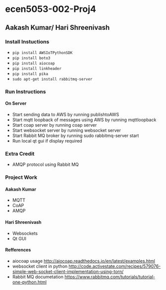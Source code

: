 # ecen5053-002-Proj4

## Aakash Kumar/ Hari Shreenivash

### Install Instuctions
* `pip install AWSIoTPythonSDK`
* `pip install boto3`
* `pip install aiocoap`
* `pip install linkheader`
* `pip install pika`
* `sudo apt-get install rabbitmq-server`

### Run Instructions
#### On Server
* Start sending data to AWS by running publishtoAWS
* Start mqtt loopback of messages using AWS by running mqttloopback
* Start coap server by running coap server
* Start websocket server by running websocket server
* Start Rabbit MQ broker by running sudo rabbitmq-server start
* Run local qt gui if display required

### Extra Credit
* AMQP protocol using Rabbit MQ

### Project Work
#### Aakash Kumar
* MQTT
* CoAP
* AMQP

#### Hari Shreenivash
* Websockets
* Qt GUI

#### Refferences
* aiocoap usage http://aiocoap.readthedocs.io/en/latest/examples.html
* websocket client in python http://code.activestate.com/recipes/579076-simple-web-socket-client-implementation-using-torn/
* Rabbit MQ documetation https://www.rabbitmq.com/tutorials/tutorial-one-python.html

